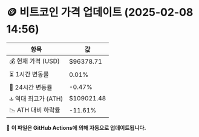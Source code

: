 # 🪙 비트코인 가격 업데이트 (2025-02-08 14:56)

| 항목                | 값 |
|--------------------|----------------|
| 💰 현재 가격 (USD) | $96378.71 |
| ⏳ 1시간 변동률    | 0.01% |
| 📆 24시간 변동률   | -0.47% |
| 🔝 역대 최고가 (ATH) | $109021.48 |
| 📉 ATH 대비 하락률 | -11.61% |

🔄 **이 파일은 GitHub Actions에 의해 자동으로 업데이트됩니다.**
